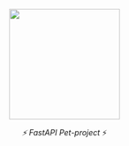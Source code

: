 <p align="center">
  <img src="https://raw.githubusercontent.com/awtkns/fastapi-crudrouter/master/docs/en/docs/assets/logo.png" height="200" />
</p>
<p align="center">
<em>⚡ FastAPI Pet-project</em> ⚡</br>
</p>

